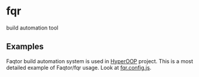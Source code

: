 # fqr
build automation tool

## Examples

Faqtor build automation system is used in [HyperOOP](https://github.com/HyperOOP/hyperoop) project.
This is a most detailed example of Faqtor/fqr usage. Look at [fqr.config.js](https://github.com/HyperOOP/hyperoop/blob/master/build/fqr.config.js).